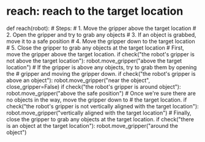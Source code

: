 # reach: reach to the target location
def reach(robot):
    # Steps:
    #  1. Move the gripper above the target location
    #  2. Open the gripper and try to grab any objects
    #  3. If an object is grabbed, move it to a safe position
    #  4. Move the gripper down to the target location
    #  5. Close the gripper to grab any objects at the target location
    # First, move the gripper above the target location.
    if check("the robot's gripper is not above the target location"):
        robot.move_gripper("above the target location")
    # If the gripper is above any objects, try to grab them by opening the
    # gripper and moving the gripper down.
    if check("the robot's gripper is above an object"):
        robot.move_gripper("near the object", close_gripper=False)
        if check("the robot's gripper is around object"):
            robot.move_gripper("above the safe position")
    # Once we're sure there are no objects in the way, move the gripper down to
    # the target location.
    if check("the robot's gripper is not vertically aligned with the target location"):
        robot.move_gripper("vertically aligned with the target location")
    # Finally, close the gripper to grab any objects at the target location.
    if check("there is an object at the target location"):
        robot.move_gripper("around the object")